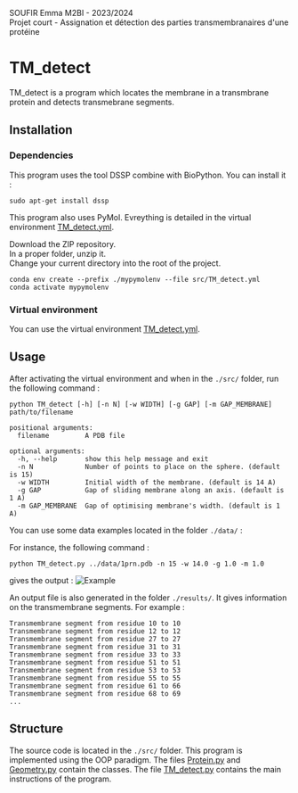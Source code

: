 SOUFIR Emma M2BI - 2023/2024  
Projet court - Assignation et détection des parties transmembranaires d'une protéine

# TM_detect

TM_detect is a program which locates the membrane in a transmbrane protein and detects transmebrane segments. 

## Installation

### Dependencies

This program uses the tool DSSP combine with BioPython. You can install it : 

`sudo apt-get install dssp`

This program also uses PyMol. Evreything is detailed in the virtual environment [TM_detect.yml](https://github.com/esoufir/TM_detect/blob/main/src/TM_detect.yml). 


Download the ZIP repository.   
In a proper folder, unzip it.   
Change your current directory into the root of the project.   
```
conda env create --prefix ./mypymolenv --file src/TM_detect.yml
conda activate mypymolenv
```



### Virtual environment

You can use the virtual environment [TM_detect.yml](https://github.com/esoufir/TM_detect/blob/main/src/TM_detect.yml). 


## Usage

After activating the virtual environment and when in the `./src/` folder, run the following command : 
```
python TM_detect [-h] [-n N] [-w WIDTH] [-g GAP] [-m GAP_MEMBRANE] path/to/filename

positional arguments:
  filename         A PDB file

optional arguments:
  -h, --help       show this help message and exit
  -n N             Number of points to place on the sphere. (default is 15)
  -w WIDTH         Initial width of the membrane. (default is 14 A)
  -g GAP           Gap of sliding membrane along an axis. (default is 1 A)
  -m GAP_MEMBRANE  Gap of optimising membrane's width. (default is 1 A)
```
You can use some data examples located in the folder `./data/` : 

For instance, the following command : 
```
python TM_detect.py ../data/1prn.pdb -n 15 -w 14.0 -g 1.0 -m 1.0
```
gives the output : 
![Example](http://url/to/img.png)

An output file is also generated in the folder `./results/`. It gives information on the transmembrane segments. For example : 

``` 
Transmembrane segment from residue 10 to 10
Transmembrane segment from residue 12 to 12
Transmembrane segment from residue 27 to 27
Transmembrane segment from residue 31 to 31
Transmembrane segment from residue 33 to 33
Transmembrane segment from residue 51 to 51
Transmembrane segment from residue 53 to 53
Transmembrane segment from residue 55 to 55
Transmembrane segment from residue 61 to 66
Transmembrane segment from residue 68 to 69
...

```



## Structure
The source code is located in the `./src/` folder. 
This program is implemented using the OOP paradigm. 
The files [Protein.py](https://github.com/esoufir/TM_detect/blob/main/src/Protein.py) and [Geometry.py](https://github.com/esoufir/TM_detect/blob/main/src/Geometry.py) contain the classes. 
The file [TM_detect.py](https://github.com/esoufir/TM_detect/blob/main/src/TM_detect.py) contains the main instructions of the program. 
